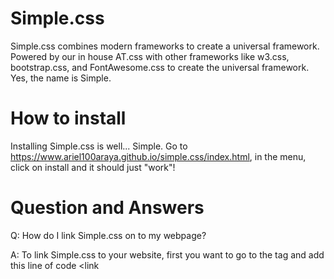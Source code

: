 # Simple.css
Simple.css combines modern frameworks to create a universal framework. Powered by our in house AT.css with other frameworks like w3.css, bootstrap.css, and FontAwesome.css to create the universal framework. Yes, the name is Simple.

# How to install
Installing Simple.css is well... Simple. Go to https://www.ariel100araya.github.io/simple.css/index.html, in the menu, click on install and it should just "work"!

# Question and Answers

Q: How do I link Simple.css on to my webpage?

A: To link Simple.css to your website, first you want to go to the <head> tag and add this line of code <link
